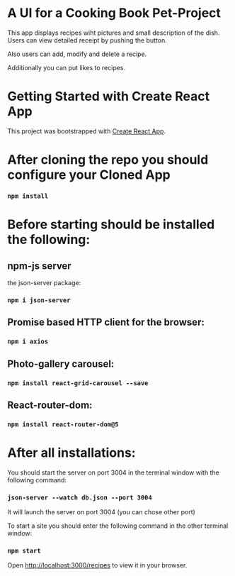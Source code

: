 # A UI for a Cooking Book Pet-Project

This app displays recipes wiht pictures and small description of the dish. Users can view detailed receipt by pushing the button.

Also users can add, modify and delete a recipe.

Additionally you can put likes to recipes.

# Getting Started with Create React App

This project was bootstrapped with [Create React App](https://github.com/facebook/create-react-app).

# After cloning the repo you should configure your Cloned App

### `npm install`

# Before starting should be installed the following:

## npm-js server

the json-server package:

### `npm i json-server`

## Promise based HTTP client for the browser:

### `npm i axios`

## Photo-gallery carousel:

### `npm install react-grid-carousel --save`

## React-router-dom:

### `npm install react-router-dom@5`

# After all installations:

You should start the server on port 3004 in the  terminal window with the following command:
### `json-server --watch db.json --port 3004`

It will launch the server on port 3004 (you can chose other port)

To start a site you should enter the following command in the other terminal window:
### `npm start`

Open [http://localhost:3000/recipes](http://localhost:3000/recipes) to view it in your browser.
